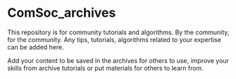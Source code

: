 # ComSoc_archives
This repository is for community tutorials and algorithms. By the community, for the community. 
Any tips, tutorials, algorithms related to your expertise can be added here.

Add your content to be saved in the archives for others to use, improve your skills from archive tutorials or put materials
for others to learn from. 
